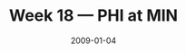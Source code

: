 ---
layout: game
title: Week 18 — PHI at MIN
season: 2008
game_id: 2008_18_PHI_MIN
week: 18
date: 2009-01-04
home_team: MIN
away_team: PHI
final_home: 
final_away: 
pbp_url: /assets/data/pbp/2008/2008_18_PHI_MIN.csv.gz
---